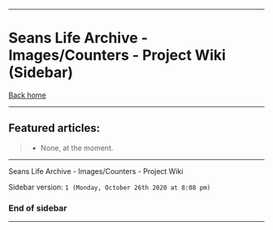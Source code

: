 
***

# Seans Life Archive - Images/Counters - Project Wiki (Sidebar)

[Back home](https://github.com/seanpm2001/SeansLifeArchive_Images_Counters/wiki/)

***

## Featured articles:

> * None, at the moment.

***

Seans Life Archive - Images/Counters - Project Wiki

Sidebar version: `1 (Monday, October 26th 2020 at 8:08 pm)`

### End of sidebar

***
